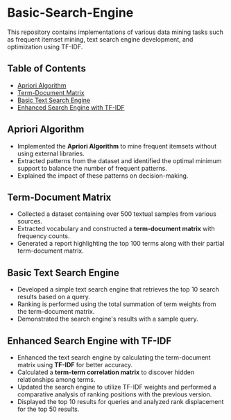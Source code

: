# Basic-Search-Engine

This repository contains implementations of various data mining tasks such as frequent itemset mining, text search engine development, and optimization using TF-IDF.

## Table of Contents
- [Apriori Algorithm](#apriori-algorithm)
- [Term-Document Matrix](#term-document-matrix)
- [Basic Text Search Engine](#basic-text-search-engine)
- [Enhanced Search Engine with TF-IDF](#enhanced-search-engine-with-tf-idf)
  
## Apriori Algorithm
- Implemented the **Apriori Algorithm** to mine frequent itemsets without using external libraries.
- Extracted patterns from the dataset and identified the optimal minimum support to balance the number of frequent patterns.
- Explained the impact of these patterns on decision-making.

## Term-Document Matrix
- Collected a dataset containing over 500 textual samples from various sources.
- Extracted vocabulary and constructed a **term-document matrix** with frequency counts.
- Generated a report highlighting the top 100 terms along with their partial term-document matrix.

## Basic Text Search Engine
- Developed a simple text search engine that retrieves the top 10 search results based on a query.
- Ranking is performed using the total summation of term weights from the term-document matrix.
- Demonstrated the search engine's results with a sample query.

## Enhanced Search Engine with TF-IDF
- Enhanced the text search engine by calculating the term-document matrix using **TF-IDF** for better accuracy.
- Calculated a **term-term correlation matrix** to discover hidden relationships among terms.
- Updated the search engine to utilize TF-IDF weights and performed a comparative analysis of ranking positions with the previous version.
- Displayed the top 10 results for queries and analyzed rank displacement for the top 50 results.
